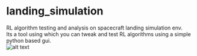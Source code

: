 # landing_simulation
RL algorithm testing and analysis on spacecraft landing simulation env.<br/>
Its a tool using which you can tweak and test RL algorithms using a simple python based gui.<br/>
![alt text](https://github.com/Sagar9785/landing_simulation/blob/master/pics/Screenshot_2019-03-07_11-04-34.png)


 

